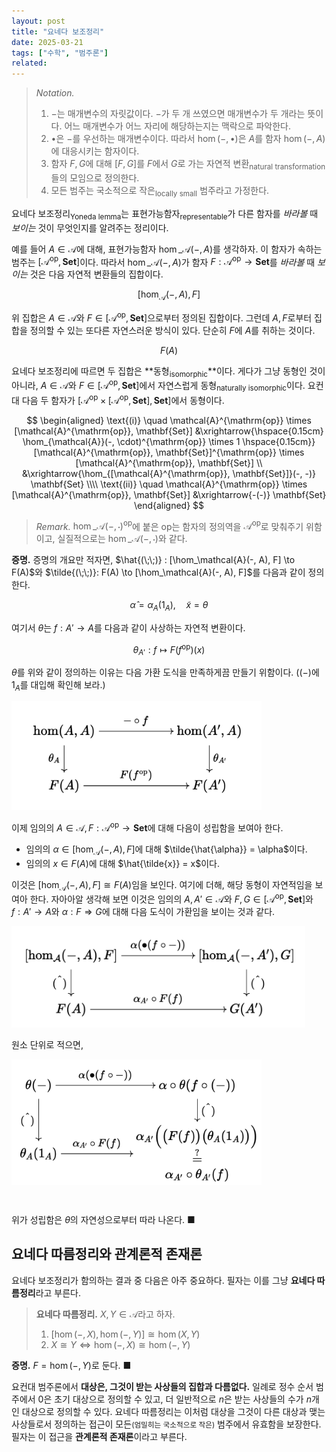 ```yaml
---
layout: post
title: "요네다 보조정리"
date: 2025-03-21
tags: ["수학", "범주론"]
related:
---
```


> _Notation._
>
> 1. $-$는 매개변수의 자릿값이다. $-$가 두 개 쓰였으면 매개변수가 두 개라는 뜻이다. 어느 매개변수가 어느 자리에 해당하는지는 맥락으로 파악한다.
> 2. $\bullet$은 $-$를 우선하는 매개변수이다. 따라서 $\hom(-, \bullet)$은 $A$를 함자 $\hom(-, A)$에 대응시키는 함자이다.
> 3. 함자 $F, G$에 대해 $[F, G]$를 $F$에서 $G$로 가는 자연적 변환<sub>natural transformation</sub>들의 모임으로 정의한다.
> 4. 모든 범주는 국소적으로 작은<sub>locally small</sub> 범주라고 가정한다.

요네다 보조정리<sub>Yoneda lemma</sub>는 표현가능함자<sub>representable</sub>가 다른 함자를 _바라볼_ 때 _보이는_ 것이 무엇인지를 알려주는 정리이다.

예를 들어 $A \in \mathcal{A}$에 대해, 표현가능함자 $\hom\_{\mathcal{A}}(-, A)$를 생각하자. 이 함자가 속하는 범주는 $[\mathcal{A}^{\mathrm{op}}, \mathbf{Set}]$이다. 따라서 $\hom\_{\mathcal{A}}(-, A)$가 함자 $F : \mathcal{A}^{\mathrm{op}} \to \mathbf{Set}$를 _바라볼_ 때 _보이는_ 것은 다음 자연적 변환들의 집합이다.

$$
[\hom_{\mathcal{A}}(-, A), F]
$$

위 집합은 $A \in \mathcal{A}$와 $F \in [\mathcal{A}^{\mathrm{op}}, \mathbf{Set}]$으로부터 정의된 집합이다. 그런데 $A, F$로부터 집합을 정의할 수 있는 또다른 자연스러운 방식이 있다. 단순히 $F$에 $A$를 취하는 것이다.

$$
F(A)
$$

요네다 보조정리에 따르면 두 집합은 **동형<sub>isomorphic</sub>**이다. 게다가 그냥 동형인 것이 아니라, $A \in \mathcal{A}$와 $F \in [\mathcal{A}^{\mathrm{op}}, \mathbf{Set}]$에서 자연스럽게 동형<sub>naturally isomorphic</sub>이다. 요컨대 다음 두 함자가 $[\mathcal{A}^{\mathrm{op}} \times [\mathcal{A}^{\mathrm{op}}, \mathbf{Set}], \mathbf{Set}]$에서 동형이다.

$$
\begin{aligned}
\text{(i)} \quad \mathcal{A}^{\mathrm{op}} \times [\mathcal{A}^{\mathrm{op}}, \mathbf{Set}]
&\xrightarrow{\hspace{0.15cm} \hom_{\mathcal{A}}(-, \cdot)^{\mathrm{op}} \times 1 \hspace{0.15cm}} [\mathcal{A}^{\mathrm{op}}, \mathbf{Set}]^{\mathrm{op}} \times [\mathcal{A}^{\mathrm{op}}, \mathbf{Set}] \\
&\xrightarrow{\hom_{[\mathcal{A}^{\mathrm{op}}, \mathbf{Set}]}(-, -)} \mathbf{Set} \\\\
\text{(ii)} \quad \mathcal{A}^{\mathrm{op}} \times [\mathcal{A}^{\mathrm{op}}, \mathbf{Set}]
&\xrightarrow{-(-)} \mathbf{Set}
\end{aligned}
$$

> _Remark._ $\hom\_{\mathcal{A}}(-, \cdot)^{\mathrm{op}}$에 붙은 $\mathrm{op}$는 함자의 정의역을 $\mathcal{A}^\mathrm{op}$로 맞춰주기 위함이고, 실질적으로는 $\hom\_{\mathcal{A}}(-, \cdot)$와 같다.

**증명.** 증명의 개요만 적자면, $\hat{(\;\;)} : [\hom_\mathcal{A}(-, A), F] \to F(A)$와 $\tilde{(\;\;)}: F(A) \to [\hom_\mathcal{A}(-, A), F]$를 다음과 같이 정의한다.

$$
\hat{\alpha} = \alpha_A(1_A), \quad \tilde{x} = \theta
$$

여기서 $\theta$는 $f : A' \to A$를 다음과 같이 사상하는 자연적 변환이다.

$$
\theta_{A'}: f \mapsto F(f^{\mathrm{op}})(x)
$$

$\theta$를 위와 같이 정의하는 이유는 다음 가환 도식을 만족하게끔 만들기 위함이다. ($(-)$에 $1_A$를 대입해 확인해 보라.)

<img src="/public/yoneda-def.png" style="margin: 0 auto; width: 400px">

이제 임의의 $A \in \mathcal{A}, F : \mathcal{A}^\mathrm{op} \to \mathbf{Set}$에 대해 다음이 성립함을 보여아 한다.

- 임의의 $\alpha \in [\hom_\mathcal{A}(-, A), F]$에 대해 $\tilde{\hat{\alpha}} = \alpha$이다.
- 임의의 $x \in F(A)$에 대해 $\hat{\tilde{x}} = x$이다.

이것은 $[\hom_\mathcal{A}(-, A), F] \cong F(A)$임을 보인다. 여기에 더해, 해당 동형이 자연적임을 보여아 한다. 자아아알 생각해 보면 이것은 임의의 $A, A' \in \mathcal{A}$와 $F, G \in [\mathcal{A}^{\mathrm{op}}, \mathbf{Set}]$와 $f: A' \to A$와 $\alpha: F \Rightarrow G$에 대해 다음 도식이 가환임을 보이는 것과 같다.

<img src="/public/yoneda-naturality.png" style="margin: 0 auto; width: 470px">

원소 단위로 적으면,

<img src="/public/yoneda-comm.png" style="margin: 0 auto; margin-bottom: 2em; width: 400px">

위가 성립함은 $\theta$의 자연성으로부터 따라 나온다. ■

## 요네다 따름정리와 관계론적 존재론

요네다 보조정리가 함의하는 결과 중 다음은 아주 중요하다. 필자는 이를 그냥 **요네다 따름정리**라고 부른다.

> **요네다 따름정리.** $X, Y \in \mathcal{A}$라고 하자.
>
> 1. $[\hom(-, X), \hom(-, Y)] \cong \hom(X, Y)$
> 2. $X \cong Y \iff \hom(-, X) \cong \hom(-, Y)$

**증명.** $F = \hom(-, Y)$로 둔다. ■

요컨대 범주론에서 **대상은, 그것이 받는 사상들의 집합과 다름없다.** 일례로 정수 순서 범주에서 $0$은 초기 대상으로 정의할 수 있고, 더 일반적으로 $n$은 받는 사상들의 수가 $n$개인 대상으로 정의할 수 있다. 요네다 따름정리는 이처럼 대상을 그것이 다른 대상과 맺는 사상들로서 정의하는 접근이 모든<small>(엄밀히는 국소적으로 작은)</small> 범주에서 유효함을 보장한다. 필자는 이 접근을 **관계론적 존재론**이라고 부른다.
